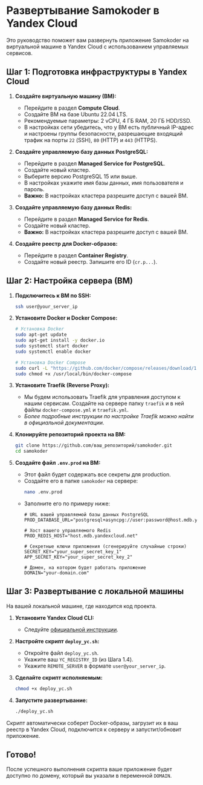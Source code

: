 # Развертывание Samokoder в Yandex Cloud

Это руководство поможет вам развернуть приложение Samokoder на виртуальной машине в Yandex Cloud с использованием управляемых сервисов.

## Шаг 1: Подготовка инфраструктуры в Yandex Cloud

1.  **Создайте виртуальную машину (ВМ):**
    *   Перейдите в раздел **Compute Cloud**.
    *   Создайте ВМ на базе Ubuntu 22.04 LTS.
    *   Рекомендуемые параметры: 2 vCPU, 4 ГБ RAM, 20 ГБ HDD/SSD.
    *   В настройках сети убедитесь, что у ВМ есть публичный IP-адрес и настроены группы безопасности, разрешающие входящий трафик на порты `22` (SSH), `80` (HTTP) и `443` (HTTPS).

2.  **Создайте управляемую базу данных PostgreSQL:**
    *   Перейдите в раздел **Managed Service for PostgreSQL**.
    *   Создайте новый кластер.
    *   Выберите версию PostgreSQL 15 или выше.
    *   В настройках укажите имя базы данных, имя пользователя и пароль.
    *   **Важно:** В настройках кластера разрешите доступ с вашей ВМ.

3.  **Создайте управляемую базу данных Redis:**
    *   Перейдите в раздел **Managed Service for Redis**.
    *   Создайте новый кластер.
    *   **Важно:** В настройках кластера разрешите доступ с вашей ВМ.

4.  **Создайте реестр для Docker-образов:**
    *   Перейдите в раздел **Container Registry**.
    *   Создайте новый реестр. Запишите его ID (`cr.p...`).

## Шаг 2: Настройка сервера (ВМ)

1.  **Подключитесь к ВМ по SSH:**
    ```bash
    ssh user@your_server_ip
    ```

2.  **Установите Docker и Docker Compose:**
    ```bash
    # Установка Docker
    sudo apt-get update
    sudo apt-get install -y docker.io
    sudo systemctl start docker
    sudo systemctl enable docker

    # Установка Docker Compose
    sudo curl -L "https://github.com/docker/compose/releases/download/1.29.2/docker-compose-$(uname -s)-$(uname -m)" -o /usr/local/bin/docker-compose
    sudo chmod +x /usr/local/bin/docker-compose
    ```

3.  **Установите Traefik (Reverse Proxy):**
    *   Мы будем использовать Traefik для управления доступом к нашим сервисам. Создайте на сервере папку `traefik` и в ней файлы `docker-compose.yml` и `traefik.yml`.
    *   *Более подробные инструкции по настройке Traefik можно найти в официальной документации.*

4.  **Клонируйте репозиторий проекта на ВМ:**
    ```bash
    git clone https://github.com/ваш_репозиторий/samokoder.git
    cd samokoder
    ```

5.  **Создайте файл `.env.prod` на ВМ:**
    *   Этот файл будет содержать все секреты для production.
    *   Создайте его в папке `samokoder` на сервере:
        ```bash
        nano .env.prod
        ```
    *   Заполните его по примеру ниже:
        ```env
        # URL вашей управляемой базы данных PostgreSQL
        PROD_DATABASE_URL="postgresql+asyncpg://user:password@host.mdb.yandexcloud.net:6432/dbname"

        # Хост вашего управляемого Redis
        PROD_REDIS_HOST="host.mdb.yandexcloud.net"

        # Секретные ключи приложения (сгенерируйте случайные строки)
        SECRET_KEY="your_super_secret_key_1"
        APP_SECRET_KEY="your_super_secret_key_2"

        # Домен, на котором будет работать приложение
        DOMAIN="your-domain.com"
        ```

## Шаг 3: Развертывание с локальной машины

На вашей локальной машине, где находится код проекта.

1.  **Установите Yandex Cloud CLI:**
    *   Следуйте [официальной инструкции](https://cloud.yandex.ru/docs/cli/quickstart).

2.  **Настройте скрипт `deploy_yc.sh`:**
    *   Откройте файл `deploy_yc.sh`.
    *   Укажите ваш `YC_REGISTRY_ID` (из Шага 1.4).
    *   Укажите `REMOTE_SERVER` в формате `user@your_server_ip`.

3.  **Сделайте скрипт исполняемым:**
    ```bash
    chmod +x deploy_yc.sh
    ```

4.  **Запустите развертывание:**
    ```bash
    ./deploy_yc.sh
    ```

Скрипт автоматически соберет Docker-образы, загрузит их в ваш реестр в Yandex Cloud, подключится к серверу и запустит/обновит приложение.

## Готово!

После успешного выполнения скрипта ваше приложение будет доступно по домену, который вы указали в переменной `DOMAIN`.
